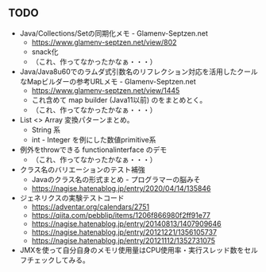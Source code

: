 ## TODO

- Java/Collections/Setの同期化メモ - Glamenv-Septzen.net
  - https://www.glamenv-septzen.net/view/802
  - snack化
  - （これ、作ってなかったかなぁ・・・）
- Java/Java8u60でのラムダ式引数名のリフレクション対応を活用したクールなMapビルダーの参考URLメモ - Glamenv-Septzen.net
  - https://www.glamenv-septzen.net/view/1445
  - これ含めて map builder (Java11以前) のをまとめとく。
  - （これ、作ってなかったかなぁ・・・）
- List <> Array 変換パターンまとめ。
  - String 系
  - int - Integer を例にした数値primitive系
- 例外をthrowできる functionalinterface のデモ
  - （これ、作ってなかったかなぁ・・・）
- クラス名のバリエーションのテスト補強
  - Javaのクラス名の形式まとめ - プログラマーの脳みそ
  - https://nagise.hatenablog.jp/entry/2020/04/14/135846
- ジェネリクスの実験テストコード
  - https://adventar.org/calendars/2751
  - https://qiita.com/pebblip/items/1206f866980f2ff91e77
  - https://nagise.hatenablog.jp/entry/20140813/1407909646
  - https://nagise.hatenablog.jp/entry/20121221/1356105737
  - https://nagise.hatenablog.jp/entry/20121112/1352731075
- JMXを使って自分自身のメモリ使用量はCPU使用率・実行スレッド数をセルフチェックしてみる。

